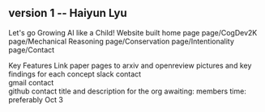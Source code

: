 ## version 1 -- Haiyun Lyu 
Let's go Growing AI like a Child! 
Website built 
home page 
page/CogDev2K
page/Mechanical Reasoning
page/Conservation
page/Intentionality
page/Contact

Key Features
Link paper pages to arxiv and openreview
pictures and key findings for each concept 
slack contact  
gmail contact  
github contact 
title and description for the org
awaiting: members 
time: preferably Oct 3